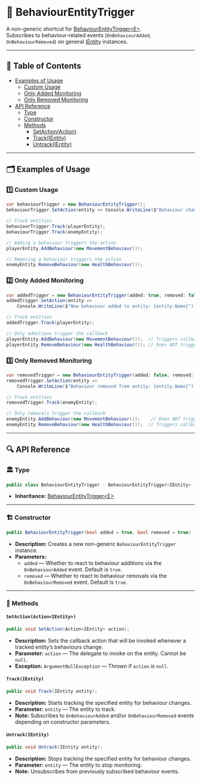 # 🧩 BehaviourEntityTrigger

A non-generic shortcut for [BehaviourEntityTrigger\<E>](BehaviourEntityTrigger%601.md).  
Subscribes to behaviour-related events (`OnBehaviourAdded`, `OnBehaviourRemoved`) on
general [IEntity](../Entities/IEntity.md) instances.

---

## 📑 Table of Contents

- [Examples of Usage](#examples-of-usage)
    - [Custom Usage](#ex1)
    - [Only Added Monitoring](#ex2)
    - [Only Removed Monitoring](#ex3)
- [API Reference](#-api-reference)
    - [Type](#-type)
    - [Constructor](#-constructor)
    - [Methods](#-methods)
        - [SetAction(Action<IEntity>)](#setactionactionientity)
        - [Track(IEntity)](#trackientity)
        - [Untrack(IEntity)](#untrackientity)

---

## 🗂 Examples of Usage

<div id="ex1"></div>

### 1️⃣ Custom Usage

```csharp
var behaviourTrigger = new BehaviourEntityTrigger();
behaviourTrigger.SetAction(entity => Console.WriteLine($"Behaviour changed on entity: {entity.Name}"));

// Track entities
behaviourTrigger.Track(playerEntity);
behaviourTrigger.Track(enemyEntity);

// Adding a behaviour triggers the action
playerEntity.AddBehaviour(new MovementBehaviour());

// Removing a behaviour triggers the action
enemyEntity.RemoveBehaviour(new HealthBehaviour());
```

<div id="ex2"></div>

### 2️⃣ Only Added Monitoring

```csharp
var addedTrigger = new BehaviourEntityTrigger(added: true, removed: false);
addedTrigger.SetAction(entity =>
    Console.WriteLine($"New behaviour added to entity: {entity.Name}"));

// Track entities
addedTrigger.Track(playerEntity);

// Only additions trigger the callback
playerEntity.AddBehaviour(new MovementBehaviour());  // Triggers callback
playerEntity.RemoveBehaviour(new HealthBehaviour()); // Does NOT trigger
```

<div id="ex3"></div>

### 3️⃣ Only Removed Monitoring

```csharp
var removedTrigger = new BehaviourEntityTrigger(added: false, removed: true);
removedTrigger.SetAction(entity =>
    Console.WriteLine($"Behaviour removed from entity: {entity.Name}"));

// Track entities
removedTrigger.Track(enemyEntity);

// Only removals trigger the callback
enemyEntity.AddBehaviour(new MovementBehaviour());    // Does NOT trigger
enemyEntity.RemoveBehaviour(new HealthBehaviour());  // Triggers callback
```

---

## 🔍 API Reference

### 🏛️ Type <div id="-type"></div>

```csharp
public class BehaviourEntityTrigger : BehaviourEntityTrigger<IEntity>
```

- **Inheritance:** [BehaviourEntityTrigger\<E>](BehaviourEntityTrigger%601.md)

---

<div id="-constructor"></div>

### 🏗️ Constructor

```csharp
public BehaviourEntityTrigger(bool added = true, bool removed = true)
```

- **Description:** Creates a new non-generic `BehaviourEntityTrigger` instance.
- **Parameters:**
    - `added` — Whether to react to behaviour additions via the `OnBehaviourAdded` event. Default is `true`.
    - `removed` — Whether to react to behaviour removals via the `OnBehaviourRemoved` event. Default is `true`.

---

### 🏹 Methods

#### `SetAction(Action<IEntity>)`

```csharp
public void SetAction(Action<IEntity> action);
```

- **Description:** Sets the callback action that will be invoked whenever a tracked entity’s behaviours change.
- **Parameter:** `action` — The delegate to invoke on the entity. Cannot be `null`.
- **Exception:** `ArgumentNullException` — Thrown if `action` is `null`.

#### `Track(IEntity)`

```csharp
public void Track(IEntity entity);
```

- **Description:** Starts tracking the specified entity for behaviour changes.
- **Parameter:** `entity` — The entity to track.
- **Note:** Subscribes to `OnBehaviourAdded` and/or `OnBehaviourRemoved` events depending on constructor parameters.

#### `Untrack(IEntity)`

```csharp
public void Untrack(IEntity entity);
```

- **Description:** Stops tracking the specified entity for behaviour changes.
- **Parameter:** `entity` — The entity to stop monitoring.
- **Note:** Unsubscribes from previously subscribed behaviour events.